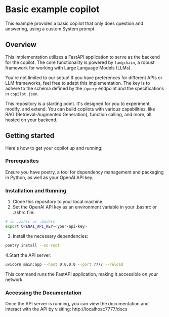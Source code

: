 # Basic example copilot
This example provides a basic copilot that only does question and answering,
using a custom System prompt.

## Overview
This implementation utilizes a FastAPI application to serve as the backend for
the copilot. The core functionality is powered by `langchain`, a robust framework
for working with Large Language Models (LLMs).

You're not limited to our setup! If you have preferences for different APIs or
LLM frameworks, feel free to adapt this implementation. The key is to adhere to
the schema defined by the `/query` endpoint and the specifications in
`copilot.json`.

This repository is a starting point. It's designed for you to experiment,
modify, and extend. You can build copilots with various capabilities, like RAG
(Retrieval-Augmented Generation), function calling, and more, all hosted on your
backend.

## Getting started

Here's how to get your copilot up and running:

### Prerequisites

Ensure you have poetry, a tool for dependency management and packaging in
Python, as well as your OpenAI API key.

### Installation and Running



1. Clone this repository to your local machine.
2. Set the OpenAI API key as an environment variable in your .bashrc or .zshrc file:

``` sh
# in .zshrc or .bashrc
export OPENAI_API_KEY=<your-api-key>
```

3. Install the necessary dependencies:

``` sh
poetry install --no-root
```

4.Start the API server:

``` sh
uvicorn main:app --host 0.0.0.0 --port 7777 --reload
```

This command runs the FastAPI application, making it accessible on your network.

### Accessing the Documentation

Once the API server is running, you can view the documentation and interact with
the API by visiting: http://localhost:7777/docs
